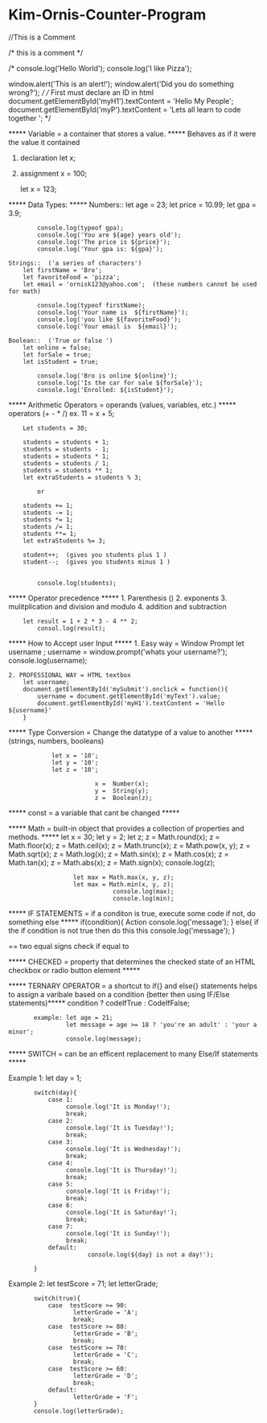 # Kim-Ornis-Counter-Program
//This is a Comment 

/*
this is 
a 
comment 
*/

/*
console.log('Hello World');
console.log('I like Pizza');

window.alert('This is an alert!');
window.alert('Did you do something wrong?');
*/
/*
First must declare an ID in html 
document.getElementById('myH1').textContent = 'Hello My People';
document.getElementById('myP').textContent = 'Lets all learn to code together ';
*/


***** Variable = a container that stores a value. *****
           Behaves as if it were the value it contained 

1. declaration  let x;
2. assignment   x = 100;

   let x = 123;

***** Data Types: *****
    Numbers::
        let age = 23;
        let price = 10.99;
        let gpa = 3.9;

            console.log(typeof gpa);
            console.log('You are ${age} years old');
            console.log('The price is ${price}');
            console.log('Your gpa is: ${gpa}');

    Strings::  ('a series of characters')
        let firstName = 'Bro';
        let favoriteFood = 'pizza';
        let email = 'ornisk123@yahoo.com';  (these numbers cannot be used for math)

            console.log(typeof firstName);
            console.log('Your name is  ${firstName}');
            console.log('you like ${favoriteFood}');
            console.log('Your email is  ${email}');

    Boolean::  ('True or false ')
        let online = false;
        let forSale = true;
        let isStudent = true;

            console.log('Bro is online ${online}');
            console.log('Is the car for sale ${forSale}');
            console.log('Enrolled: ${isStudent}');



***** Arithmetic Operators = operands (values, variables, etc.) *****
                       operators (+ - * /)
                       ex. 11 = x + 5;

        Let students = 30;

        students = students + 1;
        students = students - 1;
        students = students * 1;
        students = students / 1;
        students = students ** 1;
        let extraStudents = students % 3;

            or 

        students += 1;
        students -= 1;
        students *= 1;
        students /= 1;
        students **= 1;
        let extraStudents %= 3;

        student++;  (gives you students plus 1 )
        student--;  (gives you students minus 1 )
        

            console.log(students);

  *****  Operator precedence *****
        1. Parenthesis ()
        2. exponents
        3. mulitplication and division and modulo
        4. addition and subtraction 

        let result = 1 + 2 * 3 - 4 ** 2;
            consol.log(result);



***** How to Accept user Input *****
    1. Easy way = Window Prompt 
        let username ;
            username = window.prompt('whats your username?');
            console.log(username);

    2. PROFESSIONAL WAY = HTML textbox 
        let username;
        document.getElementById('mySubmit').onclick = function(){
            username = document.getElementById('myText').value;
            document.getElementById('myH1').textContent = 'Hello ${username}'
        }

***** Type Conversion = Change the datatype of a value to another *****
                  (strings, numbers, booleans)

                let x = '10';
                let y = '10';
                let z = '10';

                            x =  Number(x);
                            y =  String(y);
                            z =  Boolean(z);

***** const = a variable that cant be changed *****



***** Math = built-in object that provides a collection of properties and methods. *****
           let x = 30;
           let y = 2;
           let z;
                      z = Math.round(x);
                      z = Math.floor(x);
                      z = Math.ceil(x);
                      z = Math.trunc(x);
                      z = Math.pow(x, y);
                      z = Math.sqrt(x);
                      z = Math.log(x);
                      z = Math.sin(x);
                      z = Math.cos(x);
                      z = Math.tan(x);
                      z = Math.abs(x);
                      z = Math.sign(x);
                                 console.log(z);
                      
                      let max = Math.max(x, y, z);
                      let max = Math.min(x, y, z);
                                 console.log(max);
                                 console.log(min);

***** IF STATEMENTS = if a conditon is true, execute some code if not, do something else *****
           if(condition){
                      Action
                      console.log('message');
           }
           else{
                      if the if condition is not true then do this this
                      console.log('message');
           }

== two equal signs check if equal to 
           
***** CHECKED = property that determines the checked state of an HTML checkbox or radio button element *****


***** TERNARY OPERATOR = a shortcut to if{} and else{} statements helps to assign a varibale based on a condition (better then using IF/Else statements)*****
                   condition ? codeIfTrue : CodeIfFalse;
                   
           example: let age = 21;
                    let message = age >= 18 ? 'you're an adult' : 'your a minor';
                    console.log(message);
***** SWITCH = can be an efficent replacement to many Else/If statements *****

Example 1:
           let day = 1;
           
           switch(day){
               case 1:
                    console.log('It is Monday!');
                    break;
               case 2:
                    console.log('It is Tuesday!');
                    break;
               case 3:
                    console.log('It is Wednesday!');
                    break;
               case 4:
                    console.log('It is Thursday!');
                    break;
               case 5:
                    console.log('It is Friday!');
                    break;
               case 6:
                    console.log('It is Saturday!');
                    break;
               case 7:
                    console.log('It is Sunday!');
                    break;   
               default:
                          console.log(${day} is not a day!');
                          
           }

Example 2:
           let testScore = 71;
           let letterGrade;
           
           switch(true){
               case  testScore >= 90:
                      letterGrade = 'A';
                      break;
               case  testScore >= 80:
                      letterGrade = 'B';
                      break;
               case  testScore >= 70:
                      letterGrade = 'C';
                      break;
               case  testScore >= 60:
                      letterGrade = 'D';
                      break;
               default:
                      letterGrade = 'F';
           }
           console.log(letterGrade);
           








